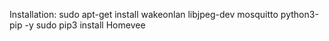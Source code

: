 Installation:
sudo apt-get install wakeonlan libjpeg-dev mosquitto python3-pip -y
sudo pip3 install Homevee